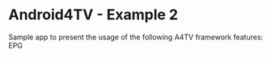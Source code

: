 Android4TV - Example 2
=============

Sample app to present the usage of the following A4TV framework features: EPG

